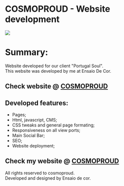 # COSMOPROUD - Website development

<img src="https://i.imgur.com/FCceiRA.jpg">

<h1>Summary:</h1>

<p>Website developed for our client "Portugal Soul". <br/> This website was developed by me at Ensaio De Cor.</p>

<h2>Check website @ <a href="https://cosmoproud.com" target="_blank"> COSMOPROUD </a>  </h2>

<h2> Developed features: </h2>
<ul>
<li>Pages;</li>
<li>Html, javascript, CMS;</li>
<li>CSS tweaks and general page formating;</li>
<li>Responsiveness on all view ports;</li>
<li>Main Social Bar;</li>
<li>SEO;</li>
<li>Website deployment;</li>
</ul>

	
<h2>Check my website @ <a href="https://cosmoproud.com" target="_blank"> COSMOPROUD </a>  </h2>

<p>All rights reserved to cosmoproud.<br/>
Developed and designed by Ensaio de cor.</p>
